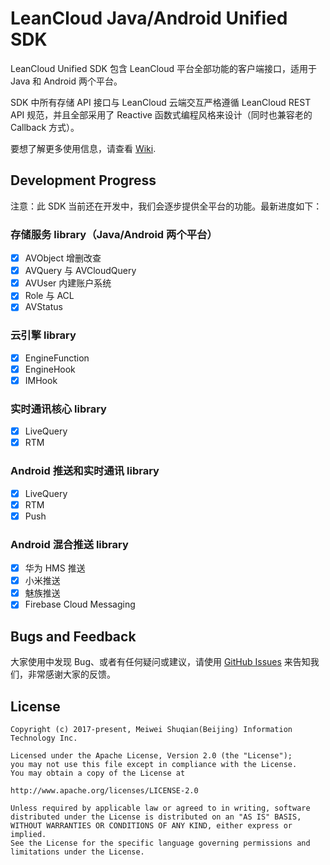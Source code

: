 # LeanCloud Java/Android Unified SDK

LeanCloud Unified SDK 包含 LeanCloud 平台全部功能的客户端接口，适用于 Java 和 Android 两个平台。

SDK 中所有存储 API 接口与 LeanCloud 云端交互严格遵循 LeanCloud REST API 规范，并且全部采用了 Reactive 函数式编程风格来设计（同时也兼容老的 Callback 方式）。

要想了解更多使用信息，请查看 [Wiki](https://github.com/leancloud/java-unified-sdk/wiki).

## Development Progress

注意：此 SDK 当前还在开发中，我们会逐步提供全平台的功能。最新进度如下：

### 存储服务 library（Java/Android 两个平台）
- [x] AVObject 增删改查
- [x] AVQuery 与 AVCloudQuery
- [x] AVUser 内建账户系统
- [x] Role 与 ACL
- [x] AVStatus

### 云引擎 library
- [x] EngineFunction
- [x] EngineHook
- [x] IMHook

### 实时通讯核心 library
- [x] LiveQuery
- [x] RTM

### Android 推送和实时通讯 library
- [x] LiveQuery
- [x] RTM
- [x] Push

### Android 混合推送 library
- [x] 华为 HMS 推送
- [x] 小米推送
- [x] 魅族推送
- [x] Firebase Cloud Messaging

## Bugs and Feedback
大家使用中发现 Bug、或者有任何疑问或建议，请使用  [GitHub Issues](https://github.com/leancloud/java-unified-sdk/issues) 来告知我们，非常感谢大家的反馈。

## License

```
Copyright (c) 2017-present, Meiwei Shuqian(Beijing) Information Technology Inc.

Licensed under the Apache License, Version 2.0 (the "License");
you may not use this file except in compliance with the License.
You may obtain a copy of the License at

http://www.apache.org/licenses/LICENSE-2.0

Unless required by applicable law or agreed to in writing, software
distributed under the License is distributed on an "AS IS" BASIS,
WITHOUT WARRANTIES OR CONDITIONS OF ANY KIND, either express or implied.
See the License for the specific language governing permissions and
limitations under the License.
```
